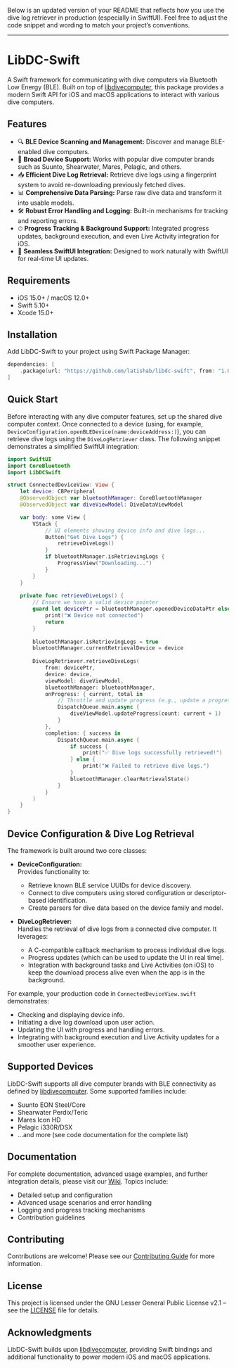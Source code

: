 Below is an updated version of your README that reflects how you use the dive log retriever in production (especially in SwiftUI). Feel free to adjust the code snippet and wording to match your project’s conventions.

---

# LibDC-Swift

A Swift framework for communicating with dive computers via Bluetooth Low Energy (BLE). Built on top of [libdivecomputer](https://www.libdivecomputer.org/), this package provides a modern Swift API for iOS and macOS applications to interact with various dive computers.

## Features

- 🔍 **BLE Device Scanning and Management:** Discover and manage BLE-enabled dive computers.
- 📱 **Broad Device Support:** Works with popular dive computer brands such as Suunto, Shearwater, Mares, Pelagic, and others.
- 📥 **Efficient Dive Log Retrieval:** Retrieve dive logs using a fingerprint system to avoid re-downloading previously fetched dives.
- 📊 **Comprehensive Data Parsing:** Parse raw dive data and transform it into usable models.
- 🛠 **Robust Error Handling and Logging:** Built-in mechanisms for tracking and reporting errors.
- ⏱ **Progress Tracking & Background Support:** Integrated progress updates, background execution, and even Live Activity integration for iOS.
- 🔄 **Seamless SwiftUI Integration:** Designed to work naturally with SwiftUI for real-time UI updates.

## Requirements

- iOS 15.0+ / macOS 12.0+
- Swift 5.10+
- Xcode 15.0+

## Installation

Add LibDC-Swift to your project using Swift Package Manager:

```swift
dependencies: [
    .package(url: "https://github.com/latishab/libdc-swift", from: "1.0.0")
]
```

## Quick Start

Before interacting with any dive computer features, set up the shared dive computer context. Once connected to a device (using, for example, `DeviceConfiguration.openBLEDevice(name:deviceAddress:)`), you can retrieve dive logs using the `DiveLogRetriever` class. The following snippet demonstrates a simplified SwiftUI integration:

```swift
import SwiftUI
import CoreBluetooth
import LibDCSwift

struct ConnectedDeviceView: View {
    let device: CBPeripheral
    @ObservedObject var bluetoothManager: CoreBluetoothManager
    @ObservedObject var diveViewModel: DiveDataViewModel

    var body: some View {
        VStack {
            // UI elements showing device info and dive logs...
            Button("Get Dive Logs") {
                retrieveDiveLogs()
            }
            if bluetoothManager.isRetrievingLogs {
                ProgressView("Downloading...")
            }
        }
    }
    
    private func retrieveDiveLogs() {
        // Ensure we have a valid device pointer
        guard let devicePtr = bluetoothManager.openedDeviceDataPtr else {
            print("❌ Device not connected")
            return
        }
        
        bluetoothManager.isRetrievingLogs = true
        bluetoothManager.currentRetrievalDevice = device
        
        DiveLogRetriever.retrieveDiveLogs(
            from: devicePtr,
            device: device,
            viewModel: diveViewModel,
            bluetoothManager: bluetoothManager,
            onProgress: { current, total in
                // Throttle and update progress (e.g., update a progress bar or Live Activity)
                DispatchQueue.main.async {
                    diveViewModel.updateProgress(count: current + 1)
                }
            },
            completion: { success in
                DispatchQueue.main.async {
                    if success {
                        print("✅ Dive logs successfully retrieved!")
                    } else {
                        print("❌ Failed to retrieve dive logs.")
                    }
                    bluetoothManager.clearRetrievalState()
                }
            }
        )
    }
}
```

## Device Configuration & Dive Log Retrieval

The framework is built around two core classes:

- **DeviceConfiguration:**  
  Provides functionality to:
  - Retrieve known BLE service UUIDs for device discovery.
  - Connect to dive computers using stored configuration or descriptor-based identification.
  - Create parsers for dive data based on the device family and model.

- **DiveLogRetriever:**  
  Handles the retrieval of dive logs from a connected dive computer. It leverages:
  - A C-compatible callback mechanism to process individual dive logs.
  - Progress updates (which can be used to update the UI in real time).
  - Integration with background tasks and Live Activities (on iOS) to keep the download process alive even when the app is in the background.

For example, your production code in `ConnectedDeviceView.swift` demonstrates:
- Checking and displaying device info.
- Initiating a dive log download upon user action.
- Updating the UI with progress and handling errors.
- Integrating with background execution and Live Activity updates for a smoother user experience.

## Supported Devices

LibDC-Swift supports all dive computer brands with BLE connectivity as defined by [libdivecomputer](https://www.libdivecomputer.org/). Some supported families include:

- Suunto EON Steel/Core
- Shearwater Perdix/Teric
- Mares Icon HD
- Pelagic i330R/DSX
- ...and more (see code documentation for the complete list)

## Documentation

For complete documentation, advanced usage examples, and further integration details, please visit our [Wiki](wiki-link). Topics include:

- Detailed setup and configuration
- Advanced usage scenarios and error handling
- Logging and progress tracking mechanisms
- Contribution guidelines

## Contributing

Contributions are welcome! Please see our [Contributing Guide](CONTRIBUTING.md) for more information.

## License

This project is licensed under the GNU Lesser General Public License v2.1 – see the [LICENSE](LICENSE) file for details.

## Acknowledgments

LibDC-Swift builds upon [libdivecomputer](https://www.libdivecomputer.org/), providing Swift bindings and additional functionality to power modern iOS and macOS applications.
